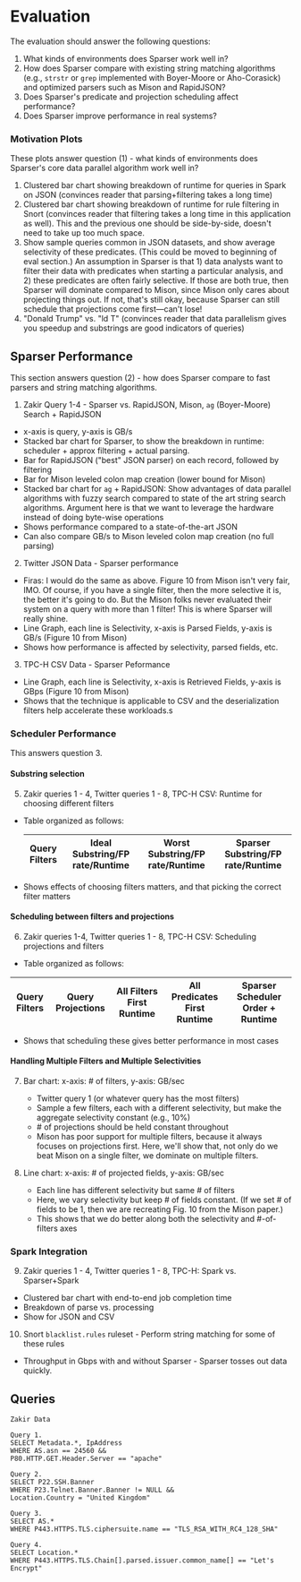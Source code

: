 # Evaluation

The evaluation should answer the following questions:

1. What kinds of environments does Sparser work well in?
2. How does Sparser compare with existing string matching algorithms (e.g., `strstr` or `grep` implemented with Boyer-Moore or Aho-Corasick) and optimized parsers such as Mison and RapidJSON?
3. Does Sparser's predicate and projection scheduling affect performance?
4. Does Sparser improve performance in real systems?

### Motivation Plots

These plots answer question (1) - what kinds of environments does Sparser's core data parallel algorithm work well in?

1. Clustered bar chart showing breakdown of runtime for queries in Spark on JSON (convinces reader that parsing+filtering takes a long time)
2. Clustered bar chart showing breakdown of runtime for rule filtering in Snort (convinces reader that filtering takes a long time in this application as well). This and the previous one should be side-by-side, doesn't need to take up too much space.
3. Show sample queries common in JSON datasets, and show average selectivity of these predicates. (This could be moved to beginning of eval section.) An assumption in Sparser is that 1) data analysts want to filter their data with predicates when starting a particular analysis, and 2) these predicates are often fairly selective. If those are both true, then Sparser will dominate compared to Mison, since Mison only cares about projecting things out. If not, that's still okay, because Sparser can still schedule that projections come first—can't lose!
3. "Donald Trump" vs. "ld T" (convinces reader that data parallelism gives you speedup and substrings are good indicators of queries)

## Sparser Performance

This section answers question (2) - how does Sparser compare to fast parsers and string matching algorithms.

1. Zakir Query 1-4 - Sparser vs. RapidJSON, Mison, `ag` (Boyer-Moore) Search + RapidJSON
 * x-axis is query, y-axis is GB/s
 * Stacked bar chart for Sparser, to show the breakdown in runtime: scheduler + approx filtering + actual parsing.
 * Bar for RapidJSON ("best" JSON parser) on each record, followed by filtering
 * Bar for Mison leveled colon map creation (lower bound for Mison)
 * Stacked bar chart for `ag` + RapidJSON: Show advantages of data parallel algorithms with fuzzy search compared to state of the art string search algorithms. Argument here is that we want to leverage the hardware instead of doing byte-wise operations
 * Shows performance compared to a state-of-the-art JSON
 * Can also compare GB/s to Mison leveled colon map creation (no full parsing)

2. Twitter JSON Data - Sparser performance
 * Firas: I would do the same as above. Figure 10 from Mison isn't very fair, IMO. Of course, if you have a single filter, then the more selective it is, the better it's going to do. But the Mison folks never evaluated their system on a query with more than 1 filter! This is where Sparser will really shine.
 * Line Graph, each line is Selectivity, x-axis is Parsed Fields, y-axis is GB/s (Figure 10 from Mison)
 * Shows how performance is affected by selectivity, parsed fields, etc.

3. TPC-H CSV Data - Sparser Peformance

 * Line Graph, each line is Selectivity, x-axis is Retrieved Fields, y-axis is GBps (Figure 10 from Mison)
 * Shows that the technique is applicable to CSV and the deserialization filters help accelerate these workloads.s

### Scheduler Performance

This answers question 3.

#### Substring selection

5. Zakir queries 1 - 4, Twitter queries 1 - 8, TPC-H CSV: Runtime for choosing different filters

 * Table organized as follows:

   Query Filters | Ideal Substring/FP rate/Runtime | Worst Substring/FP rate/Runtime | Sparser Substring/FP rate/Runtime
   --- | --- | --- | ---

 *  Shows effects of choosing filters matters, and that picking the correct filter matters

#### Scheduling between filters and projections

6. Zakir queries 1-4, Twitter queries 1 - 8, TPC-H CSV: Scheduling projections and filters
  * Table organized as follows:
  
  Query Filters | Query Projections | All Filters First Runtime | All Predicates First Runtime | Sparser Scheduler Order + Runtime
  --- | --- | --- | --- | ---

  * Shows that scheduling these gives better performance in most cases

#### Handling Multiple Filters and Multiple Selectivities

7. Bar chart: x-axis: # of filters, y-axis: GB/sec
    * Twitter query 1 (or whatever query has the most filters)
    * Sample a few filters, each with a different selectivity, but make the aggregate selectivity constant (e.g., 10%)
    * \# of projections should be held constant throughout
    * Mison has poor support for multiple filters, because it always focuses on projections first. Here, we'll show that, not only do we beat Mison on a single filter, we dominate on multiple filters.

8. Line chart: x-axis: # of projected fields, y-axis: GB/sec
    * Each line has different selectivity but same \# of filters
    * Here, we vary selectivity but keep \# of fields constant.
    (If we set \# of fields to be 1, then we are recreating Fig. 10 from the Mison paper.)
    * This shows that we do better along both the selectivity and \#-of-filters axes

### Spark Integration

9. Zakir queries 1 - 4, Twitter queries 1 - 8, TPC-H: Spark vs. Sparser+Spark

  * Clustered bar chart with end-to-end job completion time
  * Breakdown of parse vs. processing
  * Show for JSON and CSV
  
10. Snort `blacklist.rules` ruleset - Perform string matching for some of these rules
  * Throughput in Gbps with and without Sparser - Sparser tosses out data quickly.

## Queries

```
Zakir Data

Query 1.
SELECT Metadata.*, IpAddress
WHERE AS.asn == 24560 &&
P80.HTTP.GET.Header.Server == "apache"

Query 2.
SELECT P22.SSH.Banner
WHERE P23.Telnet.Banner.Banner != NULL &&
Location.Country = "United Kingdom"

Query 3.
SELECT AS.*
WHERE P443.HTTPS.TLS.ciphersuite.name == "TLS_RSA_WITH_RC4_128_SHA"

Query 4.
SELECT Location.*
WHERE P443.HTTPS.TLS.Chain[].parsed.issuer.common_name[] == "Let's Encrypt"
```

